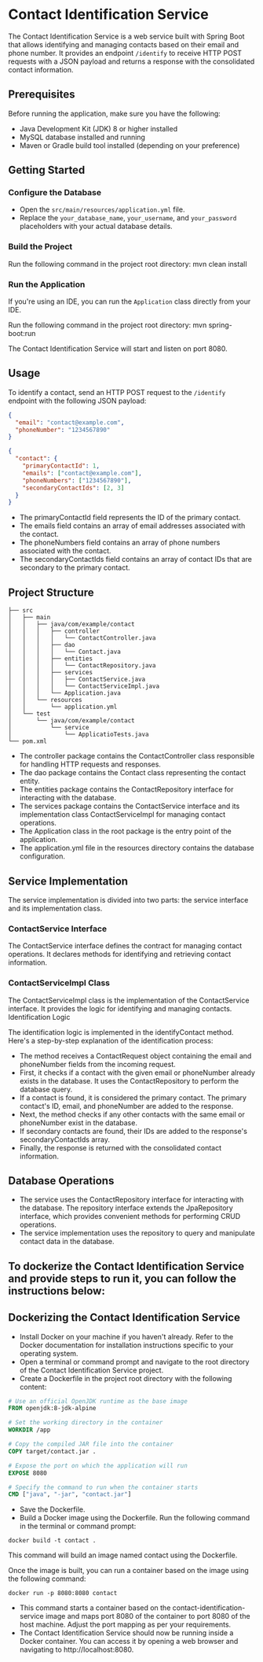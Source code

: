 # Contact Identification Service

The Contact Identification Service is a web service built with Spring Boot that allows identifying and managing contacts based on their email and phone number. It provides an endpoint `/identify` to receive HTTP POST requests with a JSON payload and returns a response with the consolidated contact information.

## Prerequisites

Before running the application, make sure you have the following:

- Java Development Kit (JDK) 8 or higher installed
- MySQL database installed and running
- Maven or Gradle build tool installed (depending on your preference)

## Getting Started

### Configure the Database

- Open the `src/main/resources/application.yml` file.
- Replace the `your_database_name`, `your_username`, and `your_password` placeholders with your actual database details.

### Build the Project

Run the following command in the project root directory:
mvn clean install

### Run the Application

If you're using an IDE, you can run the `Application` class directly from your IDE.

Run the following command in the project root directory:
mvn spring-boot:run


The Contact Identification Service will start and listen on port 8080.

## Usage

To identify a contact, send an HTTP POST request to the `/identify` endpoint with the following JSON payload:

```json
{
  "email": "contact@example.com",
  "phoneNumber": "1234567890"
}
```


```json
{
  "contact": {
    "primaryContactId": 1,
    "emails": ["contact@example.com"],
    "phoneNumbers": ["1234567890"],
    "secondaryContactIds": [2, 3]
  }
}
```

- The primaryContactId field represents the ID of the primary contact.
- The emails field contains an array of email addresses associated with the contact.
- The phoneNumbers field contains an array of phone numbers associated with the contact.
- The secondaryContactIds field contains an array of contact IDs that are secondary to the primary contact.
 
## Project Structure

```
├── src
│   ├── main
│   │   ├── java/com/example/contact
│   │   │   ├── controller
│   │   │   │   └── ContactController.java
│   │   │   ├── dao
│   │   │   │   └── Contact.java
│   │   │   ├── entities
│   │   │   │   └── ContactRepository.java
│   │   │   ├── services
│   │   │   │   ├── ContactService.java
│   │   │   │   └── ContactServiceImpl.java
│   │   │   └── Application.java
│   │   └── resources
│   │       └── application.yml
│   └── test
│       └── java/com/example/contact
│           └── service
│               └── ApplicatioTests.java
└── pom.xml
```

- The controller package contains the ContactController class responsible for handling HTTP requests and responses.
- The dao package contains the Contact class representing the contact entity.
- The entities package contains the ContactRepository interface for interacting with the database.
- The services package contains the ContactService interface and its implementation class ContactServiceImpl for managing contact operations.
- The Application class in the root package is the entry point of the application.
- The application.yml file in the resources directory contains the database configuration.

## Service Implementation

The service implementation is divided into two parts: the service interface and its implementation class.

### ContactService Interface

The ContactService interface defines the contract for managing contact operations. It declares methods for identifying and retrieving contact information.

### ContactServiceImpl Class

The ContactServiceImpl class is the implementation of the ContactService interface. It provides the logic for identifying and managing contacts.
Identification Logic

The identification logic is implemented in the identifyContact method. Here's a step-by-step explanation of the identification process:

- The method receives a ContactRequest object containing the email and phoneNumber fields from the incoming request.
- First, it checks if a contact with the given email or phoneNumber already exists in the database. It uses the ContactRepository to perform the database query.
- If a contact is found, it is considered the primary contact. The primary contact's ID, email, and phoneNumber are added to the response.
- Next, the method checks if any other contacts with the same email or phoneNumber exist in the database.
- If secondary contacts are found, their IDs are added to the response's secondaryContactIds array.
- Finally, the response is returned with the consolidated contact information.

## Database Operations

- The service uses the ContactRepository interface for interacting with the database. The repository interface extends the JpaRepository interface, which provides convenient methods for performing CRUD operations.
- The service implementation uses the repository to query and manipulate contact data in the database.

## To dockerize the Contact Identification Service and provide steps to run it, you can follow the instructions below:
## Dockerizing the Contact Identification Service

- Install Docker on your machine if you haven't already. Refer to the Docker documentation for installation instructions specific to your operating system.
- Open a terminal or command prompt and navigate to the root directory of the Contact Identification Service project.
- Create a Dockerfile in the project root directory with the following content:

```Dockerfile
# Use an official OpenJDK runtime as the base image
FROM openjdk:8-jdk-alpine

# Set the working directory in the container
WORKDIR /app

# Copy the compiled JAR file into the container
COPY target/contact.jar .

# Expose the port on which the application will run
EXPOSE 8080

# Specify the command to run when the container starts
CMD ["java", "-jar", "contact.jar"]
```
- Save the Dockerfile.
- Build a Docker image using the Dockerfile. Run the following command in the terminal or command prompt:
```
docker build -t contact .
```
This command will build an image named contact using the Dockerfile.

Once the image is built, you can run a container based on the image using the following command:

```
docker run -p 8080:8080 contact
```

- This command starts a container based on the contact-identification-service image and maps port 8080 of the container to port 8080 of the host machine. Adjust the port mapping as per your requirements.
- The Contact Identification Service should now be running inside a Docker container. You can access it by opening a web browser and navigating to http://localhost:8080.





